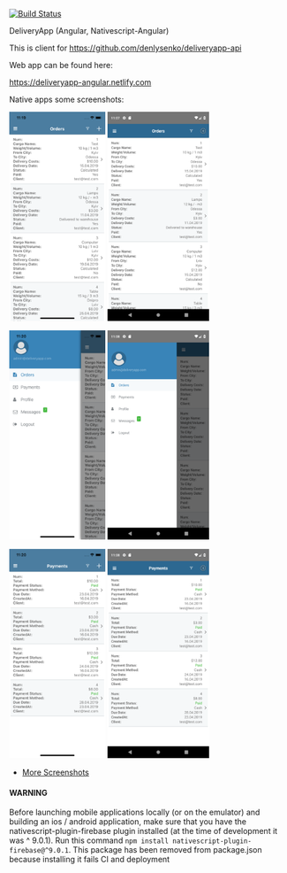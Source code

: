 [![Build Status](https://travis-ci.org/denlysenko/deliveryapp-angular.svg?branch=develop)](https://travis-ci.org/denlysenko/deliveryapp-angular)

DeliveryApp (Angular, Nativescript-Angular)

This is client for https://github.com/denlysenko/deliveryapp-api

Web app can be found here:

https://deliveryapp-angular.netlify.com

Native apps some screenshots:

<img src="screenshots/ios/screenshot_3.png" height="378px" /> <img src="screenshots/android/Screenshot_3.png" height="378px" />

<img src="screenshots/ios/screenshot_6.png" height="378px" /> <img src="screenshots/android/Screenshot_6.png" height="378px" />

<img src="screenshots/ios/screenshot_7.png" height="378px" /> <img src="screenshots/android/Screenshot_7.png" height="378px" />

- [More Screenshots](screenshots/)

#### WARNING

Before launching mobile applications locally (or on the emulator) and building an ios / android application, make sure that you have the nativescript-plugin-firebase plugin installed (at the time of development it was ^ 9.0.1). Run this command `npm install nativescript-plugin-firebase@^9.0.1`. This package has been removed from package.json because installing it fails CI and deployment
